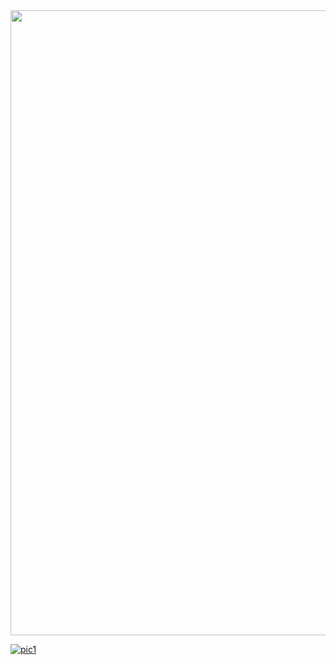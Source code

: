 <img width="1000" hieght="1000" align="center" src="https://venturebeat.com/wp-content/uploads/2021/05/GettyImages-1291886933-e1624308433688.jpg?fit=2309%2C1154&strip=all" />

[![pic1](https://te.legra.ph/file/dc189ac437a257c02981f.jpg)](itzzzyashu.me)
